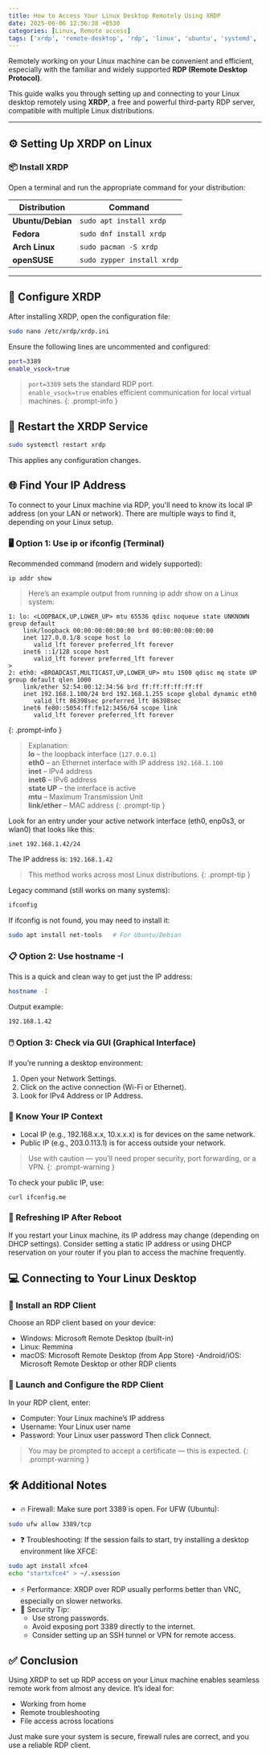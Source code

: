 ```yaml
---
title: How to Access Your Linux Desktop Remotely Using XRDP
date: 2025-06-06 12:56:38 +0530
categories: [Linux, Remote access]
tags: ['xrdp', 'remote-desktop', 'rdp', 'linux', 'ubuntu', 'systemd', 'firewall', 'security']
---
```


Remotely working on your Linux machine can be convenient and efficient, especially with the familiar and widely supported **RDP (Remote Desktop Protocol)**.  

This guide walks you through setting up and connecting to your Linux desktop remotely using **XRDP**, a free and powerful third-party RDP server, compatible with multiple Linux distributions.

---

## ⚙️ Setting Up XRDP on Linux

### 📦 Install XRDP
Open a terminal and run the appropriate command for your distribution:

| Distribution      | Command                          |
|-------------------|----------------------------------|
| **Ubuntu/Debian** | `sudo apt install xrdp`          |
| **Fedora**        | `sudo dnf install xrdp`          |
| **Arch Linux**    | `sudo pacman -S xrdp`            |
| **openSUSE**      | `sudo zypper install xrdp`       |

---

## 📝 Configure XRDP

After installing XRDP, open the configuration file:

```bash
sudo nano /etc/xrdp/xrdp.ini
```
Ensure the following lines are uncommented and configured:
```sh
port=3389
enable_vsock=true
```

> `port=3389` sets the standard RDP port.\
> `enable_vsock=true` enables efficient communication for local virtual machines.
{: .prompt-info }

## 🔄 Restart the XRDP Service

```bash
sudo systemctl restart xrdp
```
This applies any configuration changes.

## 🌐 Find Your IP Address

To connect to your Linux machine via RDP, you'll need to know its local IP address (on your LAN or network). There are multiple ways to find it, depending on your Linux setup.

### 🖥️ Option 1: Use ip or ifconfig (Terminal)
Recommended command (modern and widely supported):
```shell
ip addr show
```

> Here’s an example output from running ip addr show on a Linux system:
```shell
1: lo: <LOOPBACK,UP,LOWER_UP> mtu 65536 qdisc noqueue state UNKNOWN group default 
    link/loopback 00:00:00:00:00:00 brd 00:00:00:00:00:00
    inet 127.0.0.1/8 scope host lo
       valid_lft forever preferred_lft forever
    inet6 ::1/128 scope host 
       valid_lft forever preferred_lft forever
>       
2: eth0: <BROADCAST,MULTICAST,UP,LOWER_UP> mtu 1500 qdisc mq state UP group default qlen 1000
    link/ether 52:54:00:12:34:56 brd ff:ff:ff:ff:ff:ff
    inet 192.168.1.100/24 brd 192.168.1.255 scope global dynamic eth0
       valid_lft 86398sec preferred_lft 86398sec
    inet6 fe80::5054:ff:fe12:3456/64 scope link 
       valid_lft forever preferred_lft forever
```
{: .prompt-info }

> Explanation:\
**lo** – the loopback interface (`127.0.0.1`)\
**eth0** – an Ethernet interface with IP address `192.168.1.100`\
**inet** – IPv4 address\
**inet6** – IPv6 address\
**state UP** – the interface is active\
**mtu** – Maximum Transmission Unit\
**link/ether** – MAC address
{: .prompt-tip }


Look for an entry under your active network interface (eth0, enp0s3, or wlan0) that looks like this:
```shell
inet 192.168.1.42/24
```
The IP address is: `192.168.1.42`
> This method works across most Linux distributions.
{: .prompt-tip }

Legacy command (still works on many systems):
```bash
ifconfig
```
If ifconfig is not found, you may need to install it:
```bash
sudo apt install net-tools   # For Ubuntu/Debian
```
### 📋 Option 2: Use hostname -I
This is a quick and clean way to get just the IP address:
```bash
hostname -I
```
Output example:
```bash
192.168.1.42
```

### 🖱️ Option 3: Check via GUI (Graphical Interface)
If you’re running a desktop environment:
1. Open your Network Settings.
2. Click on the active connection (Wi-Fi or Ethernet).
3. Look for IPv4 Address or IP Address.

### 🧠 Know Your IP Context
- Local IP (e.g., 192.168.x.x, 10.x.x.x) is for devices on the same network.
- Public IP (e.g., 203.0.113.1) is for access outside your network.

> Use with caution — you’ll need proper security, port forwarding, or a VPN.
{: .prompt-warning }

To check your public IP, use:
```bash
curl ifconfig.me
```

### 🔁 Refreshing IP After Reboot
If you restart your Linux machine, its IP address may change (depending on DHCP settings). Consider setting a static IP address or using DHCP reservation on your router if you plan to access the machine frequently.

## 💻 Connecting to Your Linux Desktop

### 🔧 Install an RDP Client
Choose an RDP client based on your device:

- Windows: Microsoft Remote Desktop (built-in)
- Linux: Remmina
- macOS: Microsoft Remote Desktop (from App Store)
-Android/iOS: Microsoft Remote Desktop or other RDP clients

### 🚪 Launch and Configure the RDP Client
In your RDP client, enter:
- Computer: Your Linux machine’s IP address
- Username: Your Linux user name
- Password: Your Linux user password
Then click Connect.

> You may be prompted to accept a certificate — this is expected.
{: .prompt-warning }

## 🛠 Additional Notes

- 🔥 Firewall: Make sure port 3389 is open. For UFW (Ubuntu):
```bash
sudo ufw allow 3389/tcp
```

- ❓ Troubleshooting: If the session fails to start, try installing a desktop environment like XFCE:
```bash
sudo apt install xfce4
echo "startxfce4" > ~/.xsession
```
- ⚡ Performance: XRDP over RDP usually performs better than VNC, especially on slower networks.
- 🔐 Security Tip:
  - Use strong passwords.
  - Avoid exposing port 3389 directly to the internet.
  - Consider setting up an SSH tunnel or VPN for remote access.

## ✅ Conclusion

Using XRDP to set up RDP access on your Linux machine enables seamless remote work from almost any device. It’s ideal for:
- Working from home
- Remote troubleshooting
- File access across locations

Just make sure your system is secure, firewall rules are correct, and you use a reliable RDP client.